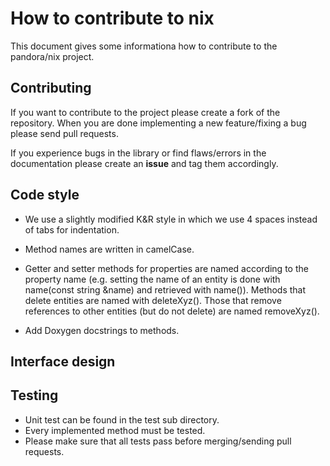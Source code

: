 How to contribute to nix
===========================

This document gives some informationa how to contribute to the pandora/nix project.


Contributing
------------

If you want to contribute to the project please create a fork of the
repository. When you are done implementing a new feature/fixing a bug
please send pull requests.

If you experience bugs in the library or find flaws/errors in the documentation
please create an **issue** and tag them accordingly.


Code style
----------------

   - We use a slightly modified K&R style in which we use 4 spaces
   instead of tabs for indentation.
   - Method names are written in camelCase.
   - Getter and setter methods for properties are named
   according to the property name (e.g. setting the name of an entity is
   done with name(const string &name) and retrieved with name()).
   Methods that delete entities are named with deleteXyz(). Those that
   remove references to other entities (but do not delete) are
   named removeXyz().

   - Add Doxygen docstrings to methods.


Interface design
----------------


Testing
-------
   
   - Unit test can be found in the test sub directory.
   - Every implemented method must be tested.
   - Please make sure that all tests pass before merging/sending pull
   requests. 

